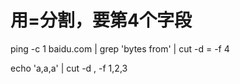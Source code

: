 # 用=分割，要第4个字段
ping -c 1 baidu.com | grep 'bytes from' | cut -d = -f 4

echo 'a,a,a' | cut -d , -f 1,2,3
